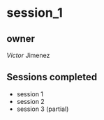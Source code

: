 # session_1
## owner
_Victor_ Jimenez
## Sessions completed
- session 1
- session 2
- session 3 (partial)
